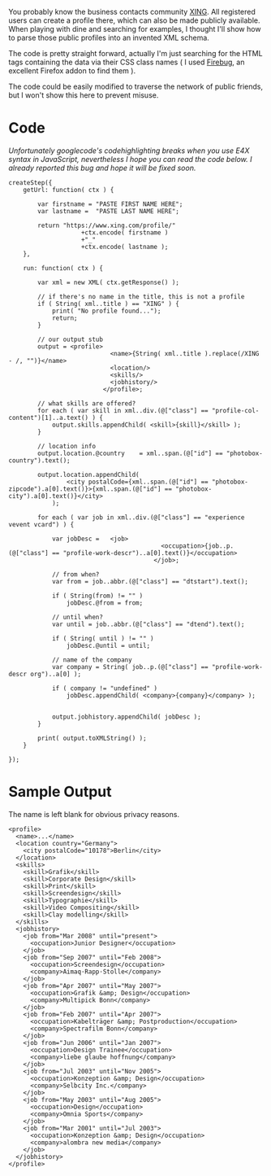 You probably know the business contacts community [XING](http://xing.com). All registered users can create a profile there, which can also be made publicly available. When playing with dine and searching for examples, I thought I'll show how to parse those public profiles into an invented XML schema.

The code is pretty straight forward, actually I'm just searching for the HTML tags containing the data via their CSS class names ( I used [Firebug](https://addons.mozilla.org/de/firefox/addon/1843), an excellent Firefox addon to find them ).

The code could be easily modified to traverse the network of public friends, but I won't show this here to prevent misuse.

# Code #

_Unfortunately googlecode's codehighlighting breaks when you use E4X syntax in JavaScript, nevertheless I hope you can read the code below. I already reported this bug and hope it will be fixed soon._

```
createStep({
	getUrl: function( ctx ) {
	
		var firstname = "PASTE FIRST NAME HERE";
		var lastname =  "PASTE LAST NAME HERE";
	
		return "https://www.xing.com/profile/"
					+ctx.encode( firstname )
					+"_"
					+ctx.encode( lastname );
	},
	
	run: function( ctx ) {		
		
		var xml = new XML( ctx.getResponse() );

		// if there's no name in the title, this is not a profile
		if ( String( xml..title ) == "XING" ) {
			print( "No profile found...");
			return;
		}

		// our output stub
		output = <profile>
                            <name>{String( xml..title ).replace(/XING - /, "")}</name>
                            <location/>	
                            <skills/>			
                            <jobhistory/>
                          </profile>;

		// what skills are offered?				 				 
		for each ( var skill in xml..div.(@["class"] == "profile-col-content")[1]..a.text() ) {
			output.skills.appendChild( <skill>{skill}</skill> );
		}		 
				 
		// location info		 
		output.location.@country	= xml..span.(@["id"] == "photobox-country").text();	

		output.location.appendChild(
				<city postalCode={xml..span.(@["id"] == "photobox-zipcode").a[0].text()}>{xml..span.(@["id"] == "photobox-city").a[0].text()}</city>
			);

		for each ( var job in xml..div.(@["class"] == "experience vevent vcard") ) {						

			var jobDesc =	<job>
                                          <occupation>{job..p.(@["class"] == "profile-work-descr")..a[0].text()}</occupation>
                                        </job>;
			
			// from when?
			var from = job..abbr.(@["class"] == "dtstart").text();
			
			if ( String(from) != "" )
				jobDesc.@from = from;
			
			// until when?							
			var until = job..abbr.(@["class"] == "dtend").text();
			
			if ( String( until ) != "" )
				jobDesc.@until = until;							
							
			// name of the company				
			var company = String( job..p.(@["class"] == "profile-work-descr org")..a[0] );
			
			if ( company != "undefined" )
				jobDesc.appendChild( <company>{company}</company> );					
							
			
			output.jobhistory.appendChild( jobDesc );
		} 

		print( output.toXMLString() );
	}
	
});
```


# Sample Output #

The name is left blank for obvious privacy reasons.

```
<profile>
  <name>...</name>
  <location country="Germany">
    <city postalCode="10178">Berlin</city>
  </location>
  <skills>
    <skill>Grafik</skill>
    <skill>Corporate Design</skill>
    <skill>Print</skill>
    <skill>Screendesign</skill>
    <skill>Typographie</skill>
    <skill>Video Compositing</skill>
    <skill>Clay modelling</skill>
  </skills>
  <jobhistory>
    <job from="Mar 2008" until="present">
      <occupation>Junior Designer</occupation>
    </job>
    <job from="Sep 2007" until="Feb 2008">
      <occupation>Screendesign</occupation>
      <company>Aimaq·Rapp·Stolle</company>
    </job>
    <job from="Apr 2007" until="May 2007">
      <occupation>Grafik &amp; Design</occupation>
      <company>Multipick Bonn</company>
    </job>
    <job from="Feb 2007" until="Apr 2007">
      <occupation>Kabelträger &amp; Postproduction</occupation>
      <company>Spectrafilm Bonn</company>
    </job>
    <job from="Jun 2006" until="Jan 2007">
      <occupation>Design Trainee</occupation>
      <company>liebe glaube hoffnung</company>
    </job>
    <job from="Jul 2003" until="Nov 2005">
      <occupation>Konzeption &amp; Design</occupation>
      <company>Selbcity Inc.</company>
    </job>
    <job from="May 2003" until="Aug 2005">
      <occupation>Design</occupation>
      <company>Omnia Sports</company>
    </job>
    <job from="Mar 2001" until="Jul 2003">
      <occupation>Konzeption &amp; Design</occupation>
      <company>alombra new media</company>
    </job>
  </jobhistory>
</profile>
```